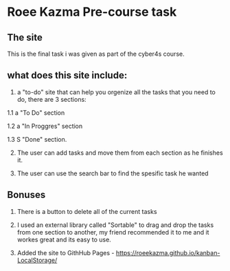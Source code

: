 # Roee Kazma Pre-course task

## The site

This is the final task i was given as part of the cyber4s course.

## what does this site include:

1. a "to-do" site that can help you orgenize all the tasks that you need to do, there are 3 sections:

1.1 a "To Do" section

1.2 a "In Proggres" section

1.3 S "Done" section.

2. The user can add tasks and move them from each section as he finishes it.

3. The user can use the search bar to find the spesific task he wanted

## Bonuses

1. There is a button to delete all of the current tasks

2. I used an external library called "Sortable" to drag and drop the tasks from one section to another, my friend recommended it to me and it workes great and its easy to use.

3. Added the site to GithHub Pages - https://roeekazma.github.io/kanban-LocalStorage/
